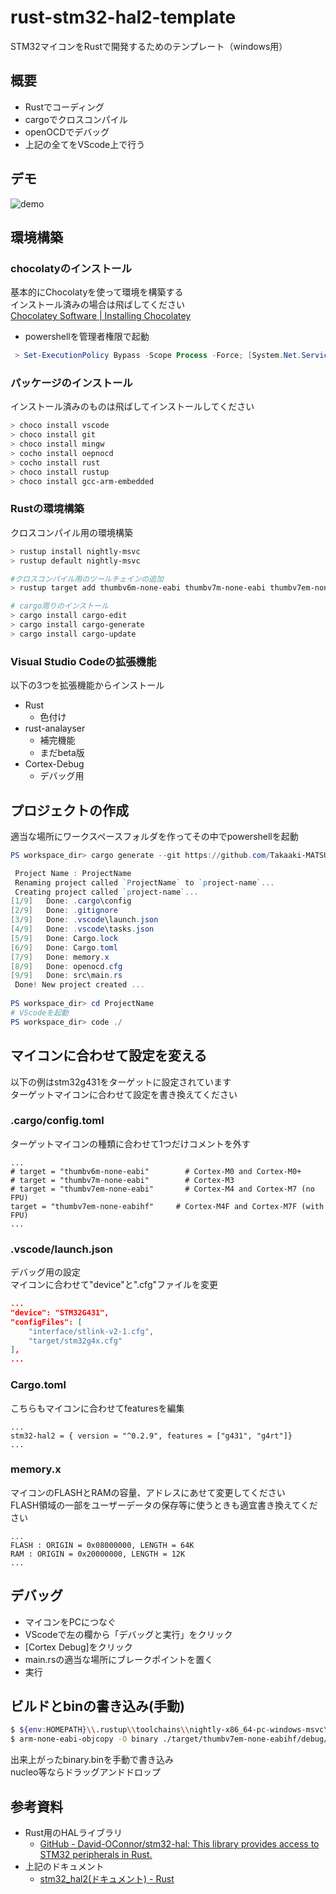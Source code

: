 # rust-stm32-hal2-template
STM32マイコンをRustで開発するためのテンプレート（windows用）

## 概要
- Rustでコーディング
- cargoでクロスコンパイル
- openOCDでデバッグ
- 上記の全てをVScode上で行う

## デモ
![demo](https://github.com/Takaaki-MATSUZAWA/rust-stm32-hal2-template-demo-video/raw/main/debug_test.gif)

## 環境構築
### chocolatyのインストール
基本的にChocolatyを使って環境を構築する  
インストール済みの場合は飛ばしてください  
[Chocolatey Software \| Installing Chocolatey](https://chocolatey.org/install)

- powershellを管理者権限で起動
```powershell
 > Set-ExecutionPolicy Bypass -Scope Process -Force; [System.Net.ServicePointManager]::SecurityProtocol = [System.Net.ServicePointManager]::SecurityProtocol -bor 3072; iex ((New-Object System.Net.WebClient).DownloadString('https://chocolatey.org/install.ps1'))
```

### パッケージのインストール
インストール済みのものは飛ばしてインストールしてください

```powershell
> choco install vscode
> choco install git
> choco install mingw
> cocho install oepnocd
> cocho install rust
> choco install rustup
> choco install gcc-arm-embedded
```

### Rustの環境構築
クロスコンパイル用の環境構築

```powershell
> rustup install nightly-msvc
> rustup default nightly-msvc

#クロスコンパイル用のツールチェインの追加
> rustup target add thumbv6m-none-eabi thumbv7m-none-eabi thumbv7em-none-eabi thumbv7em-none-eabihf

# cargo周りのインストール
> cargo install cargo-edit
> cargo install cargo-generate
> cargo install cargo-update
```

### Visual Studio Codeの拡張機能
以下の3つを拡張機能からインストール
- Rust
    - 色付け
- rust-analayser
    - 補完機能
    - まだbeta版
- Cortex-Debug
    - デバッグ用

## プロジェクトの作成
適当な場所にワークスペースフォルダを作ってその中でpowershellを起動

```powershell
PS workspace_dir> cargo generate --git https://github.com/Takaaki-MATSUZAWA/rust-stm32-hal2-template

 Project Name : ProjectName
 Renaming project called `ProjectName` to `project-name`...
 Creating project called `project-name`...
[1/9]   Done: .cargo\config
[2/9]   Done: .gitignore
[3/9]   Done: .vscode\launch.json
[4/9]   Done: .vscode\tasks.json
[5/9]   Done: Cargo.lock
[6/9]   Done: Cargo.toml
[7/9]   Done: memory.x
[8/9]   Done: openocd.cfg
[9/9]   Done: src\main.rs
 Done! New project created ...
 
PS workspace_dir> cd ProjectName
# VScodeを起動
PS workspace_dir> code ./
```

## マイコンに合わせて設定を変える
以下の例はstm32g431をターゲットに設定されています  
ターゲットマイコンに合わせて設定を書き換えてください

### .cargo/config.toml
ターゲットマイコンの種類に合わせて1つだけコメントを外す
```config
...
# target = "thumbv6m-none-eabi"        # Cortex-M0 and Cortex-M0+
# target = "thumbv7m-none-eabi"        # Cortex-M3
# target = "thumbv7em-none-eabi"       # Cortex-M4 and Cortex-M7 (no FPU)
target = "thumbv7em-none-eabihf"     # Cortex-M4F and Cortex-M7F (with FPU)
...
```

### .vscode/launch.json
デバッグ用の設定  
マイコンに合わせて"device"と".cfg"ファイルを変更
```json
...
"device": "STM32G431",
"configFiles": [
    "interface/stlink-v2-1.cfg",
    "target/stm32g4x.cfg"
],
...
```

### Cargo.toml
こちらもマイコンに合わせてfeaturesを編集
```config
...
stm32-hal2 = { version = "^0.2.9", features = ["g431", "g4rt"]}
...
```

### memory.x
マイコンのFLASHとRAMの容量、アドレスにあせて変更してください  
FLASH領域の一部をユーザーデータの保存等に使うときも適宜書き換えてください
```x
...
FLASH : ORIGIN = 0x08000000, LENGTH = 64K
RAM : ORIGIN = 0x20000000, LENGTH = 12K
...
```

## デバッグ
- マイコンをPCにつなぐ
- VScodeで左の欄から「デバッグと実行」をクリック
- [Cortex Debug]をクリック
- main.rsの適当な場所にブレークポイントを置く
- 実行

## ビルドとbinの書き込み(手動)
```bash
$ ${env:HOMEPATH}\\.rustup\\toolchains\\nightly-x86_64-pc-windows-msvc\\bin\\cargo.exe build
$ arm-none-eabi-objcopy -O binary ./target/thumbv7em-none-eabihf/debug/${PWD##*/} binary.bin
```
出来上がったbinary.binを手動で書き込み  
nucleo等ならドラッグアンドドロップ

## 参考資料
- Rust用のHALライブラリ
    - [GitHub - David-OConnor/stm32-hal: This library provides access to STM32 peripherals in Rust.](https://github.com/David-OConnor/stm32-hal/tree/main)
- 上記のドキュメント
    - [stm32_hal2(ドキュメント) - Rust](https://docs.rs/stm32-hal2/0.2.9/stm32_hal2/#)
